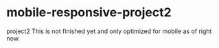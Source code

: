 # mobile-responsive-project2
project2
This is not finished yet and only optimized for mobile as of right now.
